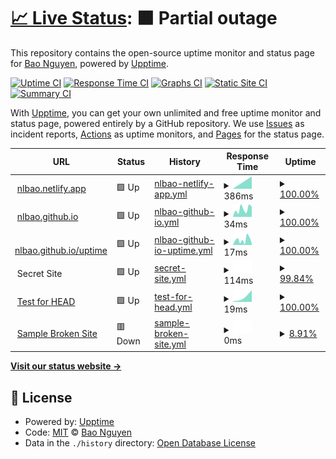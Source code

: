 # [📈 Live Status](https://nlbao.github.io/uptime): <!--live status--> **🟧 Partial outage**

This repository contains the open-source uptime monitor and status page for [Bao Nguyen](https://nlbao.github.io/uptime), powered by [Upptime](https://github.com/upptime/upptime).

[![Uptime CI](https://github.com/koj-co/upptime/workflows/Uptime%20CI/badge.svg)](https://github.com/koj-co/upptime/actions?query=workflow%3A%22Uptime+CI%22)
[![Response Time CI](https://github.com/koj-co/upptime/workflows/Response%20Time%20CI/badge.svg)](https://github.com/koj-co/upptime/actions?query=workflow%3A%22Response+Time+CI%22)
[![Graphs CI](https://github.com/koj-co/upptime/workflows/Graphs%20CI/badge.svg)](https://github.com/koj-co/upptime/actions?query=workflow%3A%22Graphs+CI%22)
[![Static Site CI](https://github.com/koj-co/upptime/workflows/Static%20Site%20CI/badge.svg)](https://github.com/koj-co/upptime/actions?query=workflow%3A%22Static+Site+CI%22)
[![Summary CI](https://github.com/koj-co/upptime/workflows/Summary%20CI/badge.svg)](https://github.com/koj-co/upptime/actions?query=workflow%3A%22Summary+CI%22)

With [Upptime](https://upptime.js.org), you can get your own unlimited and free uptime monitor and status page, powered entirely by a GitHub repository. We use [Issues](https://github.com/nlbao/uptime/issues) as incident reports, [Actions](https://github.com/nlbao/uptime/actions) as uptime monitors, and [Pages](https://nlbao.github.io/uptime) for the status page.

<!--start: status pages-->
<!-- This summary is generated by Upptime (https://github.com/upptime/upptime) -->
<!-- Do not edit this manually, your changes will be overwritten -->
<!-- prettier-ignore -->
| URL | Status | History | Response Time | Uptime |
| --- | ------ | ------- | ------------- | ------ |
| <img alt="" src="https://favicons.githubusercontent.com/null" height="13"> [nlbao.netlify.app](nlbao.netlify.app) | 🟩 Up | [nlbao-netlify-app.yml](https://github.com/nlbao/uptime/commits/master/history/nlbao-netlify-app.yml) | <details><summary><img alt="Response time graph" src="./graphs/nlbao-netlify-app/response-time-week.png" height="20"> 386ms</summary><br><a href="https://nlbao.github.io/uptime/history/nlbao-netlify-app"><img alt="Response time 386" src="https://img.shields.io/endpoint?url=https%3A%2F%2Fraw.githubusercontent.com%2Fnlbao%2Fuptime%2Fmaster%2Fapi%2Fnlbao-netlify-app%2Fresponse-time.json"></a><br><a href="https://nlbao.github.io/uptime/history/nlbao-netlify-app"><img alt="24-hour response time 386" src="https://img.shields.io/endpoint?url=https%3A%2F%2Fraw.githubusercontent.com%2Fnlbao%2Fuptime%2Fmaster%2Fapi%2Fnlbao-netlify-app%2Fresponse-time-day.json"></a><br><a href="https://nlbao.github.io/uptime/history/nlbao-netlify-app"><img alt="7-day response time 386" src="https://img.shields.io/endpoint?url=https%3A%2F%2Fraw.githubusercontent.com%2Fnlbao%2Fuptime%2Fmaster%2Fapi%2Fnlbao-netlify-app%2Fresponse-time-week.json"></a><br><a href="https://nlbao.github.io/uptime/history/nlbao-netlify-app"><img alt="30-day response time 386" src="https://img.shields.io/endpoint?url=https%3A%2F%2Fraw.githubusercontent.com%2Fnlbao%2Fuptime%2Fmaster%2Fapi%2Fnlbao-netlify-app%2Fresponse-time-month.json"></a><br><a href="https://nlbao.github.io/uptime/history/nlbao-netlify-app"><img alt="1-year response time 386" src="https://img.shields.io/endpoint?url=https%3A%2F%2Fraw.githubusercontent.com%2Fnlbao%2Fuptime%2Fmaster%2Fapi%2Fnlbao-netlify-app%2Fresponse-time-year.json"></a></details> | <details><summary><a href="https://nlbao.github.io/uptime/history/nlbao-netlify-app">100.00%</a></summary><a href="https://nlbao.github.io/uptime/history/nlbao-netlify-app"><img alt="All-time uptime 100.00%" src="https://img.shields.io/endpoint?url=https%3A%2F%2Fraw.githubusercontent.com%2Fnlbao%2Fuptime%2Fmaster%2Fapi%2Fnlbao-netlify-app%2Fuptime.json"></a><br><a href="https://nlbao.github.io/uptime/history/nlbao-netlify-app"><img alt="24-hour uptime 100.00%" src="https://img.shields.io/endpoint?url=https%3A%2F%2Fraw.githubusercontent.com%2Fnlbao%2Fuptime%2Fmaster%2Fapi%2Fnlbao-netlify-app%2Fuptime-day.json"></a><br><a href="https://nlbao.github.io/uptime/history/nlbao-netlify-app"><img alt="7-day uptime 100.00%" src="https://img.shields.io/endpoint?url=https%3A%2F%2Fraw.githubusercontent.com%2Fnlbao%2Fuptime%2Fmaster%2Fapi%2Fnlbao-netlify-app%2Fuptime-week.json"></a><br><a href="https://nlbao.github.io/uptime/history/nlbao-netlify-app"><img alt="30-day uptime 100.00%" src="https://img.shields.io/endpoint?url=https%3A%2F%2Fraw.githubusercontent.com%2Fnlbao%2Fuptime%2Fmaster%2Fapi%2Fnlbao-netlify-app%2Fuptime-month.json"></a><br><a href="https://nlbao.github.io/uptime/history/nlbao-netlify-app"><img alt="1-year uptime 100.00%" src="https://img.shields.io/endpoint?url=https%3A%2F%2Fraw.githubusercontent.com%2Fnlbao%2Fuptime%2Fmaster%2Fapi%2Fnlbao-netlify-app%2Fuptime-year.json"></a></details>
| <img alt="" src="https://favicons.githubusercontent.com/nlbao.github.io" height="13"> [nlbao.github.io](https://nlbao.github.io) | 🟩 Up | [nlbao-github-io.yml](https://github.com/nlbao/uptime/commits/master/history/nlbao-github-io.yml) | <details><summary><img alt="Response time graph" src="./graphs/nlbao-github-io/response-time-week.png" height="20"> 34ms</summary><br><a href="https://nlbao.github.io/uptime/history/nlbao-github-io"><img alt="Response time 34" src="https://img.shields.io/endpoint?url=https%3A%2F%2Fraw.githubusercontent.com%2Fnlbao%2Fuptime%2Fmaster%2Fapi%2Fnlbao-github-io%2Fresponse-time.json"></a><br><a href="https://nlbao.github.io/uptime/history/nlbao-github-io"><img alt="24-hour response time 34" src="https://img.shields.io/endpoint?url=https%3A%2F%2Fraw.githubusercontent.com%2Fnlbao%2Fuptime%2Fmaster%2Fapi%2Fnlbao-github-io%2Fresponse-time-day.json"></a><br><a href="https://nlbao.github.io/uptime/history/nlbao-github-io"><img alt="7-day response time 34" src="https://img.shields.io/endpoint?url=https%3A%2F%2Fraw.githubusercontent.com%2Fnlbao%2Fuptime%2Fmaster%2Fapi%2Fnlbao-github-io%2Fresponse-time-week.json"></a><br><a href="https://nlbao.github.io/uptime/history/nlbao-github-io"><img alt="30-day response time 34" src="https://img.shields.io/endpoint?url=https%3A%2F%2Fraw.githubusercontent.com%2Fnlbao%2Fuptime%2Fmaster%2Fapi%2Fnlbao-github-io%2Fresponse-time-month.json"></a><br><a href="https://nlbao.github.io/uptime/history/nlbao-github-io"><img alt="1-year response time 34" src="https://img.shields.io/endpoint?url=https%3A%2F%2Fraw.githubusercontent.com%2Fnlbao%2Fuptime%2Fmaster%2Fapi%2Fnlbao-github-io%2Fresponse-time-year.json"></a></details> | <details><summary><a href="https://nlbao.github.io/uptime/history/nlbao-github-io">100.00%</a></summary><a href="https://nlbao.github.io/uptime/history/nlbao-github-io"><img alt="All-time uptime 100.00%" src="https://img.shields.io/endpoint?url=https%3A%2F%2Fraw.githubusercontent.com%2Fnlbao%2Fuptime%2Fmaster%2Fapi%2Fnlbao-github-io%2Fuptime.json"></a><br><a href="https://nlbao.github.io/uptime/history/nlbao-github-io"><img alt="24-hour uptime 100.00%" src="https://img.shields.io/endpoint?url=https%3A%2F%2Fraw.githubusercontent.com%2Fnlbao%2Fuptime%2Fmaster%2Fapi%2Fnlbao-github-io%2Fuptime-day.json"></a><br><a href="https://nlbao.github.io/uptime/history/nlbao-github-io"><img alt="7-day uptime 100.00%" src="https://img.shields.io/endpoint?url=https%3A%2F%2Fraw.githubusercontent.com%2Fnlbao%2Fuptime%2Fmaster%2Fapi%2Fnlbao-github-io%2Fuptime-week.json"></a><br><a href="https://nlbao.github.io/uptime/history/nlbao-github-io"><img alt="30-day uptime 100.00%" src="https://img.shields.io/endpoint?url=https%3A%2F%2Fraw.githubusercontent.com%2Fnlbao%2Fuptime%2Fmaster%2Fapi%2Fnlbao-github-io%2Fuptime-month.json"></a><br><a href="https://nlbao.github.io/uptime/history/nlbao-github-io"><img alt="1-year uptime 100.00%" src="https://img.shields.io/endpoint?url=https%3A%2F%2Fraw.githubusercontent.com%2Fnlbao%2Fuptime%2Fmaster%2Fapi%2Fnlbao-github-io%2Fuptime-year.json"></a></details>
| <img alt="" src="https://favicons.githubusercontent.com/nlbao.github.io" height="13"> [nlbao.github.io/uptime](https://nlbao.github.io/uptime) | 🟩 Up | [nlbao-github-io-uptime.yml](https://github.com/nlbao/uptime/commits/master/history/nlbao-github-io-uptime.yml) | <details><summary><img alt="Response time graph" src="./graphs/nlbao-github-io-uptime/response-time-week.png" height="20"> 17ms</summary><br><a href="https://nlbao.github.io/uptime/history/nlbao-github-io-uptime"><img alt="Response time 17" src="https://img.shields.io/endpoint?url=https%3A%2F%2Fraw.githubusercontent.com%2Fnlbao%2Fuptime%2Fmaster%2Fapi%2Fnlbao-github-io-uptime%2Fresponse-time.json"></a><br><a href="https://nlbao.github.io/uptime/history/nlbao-github-io-uptime"><img alt="24-hour response time 17" src="https://img.shields.io/endpoint?url=https%3A%2F%2Fraw.githubusercontent.com%2Fnlbao%2Fuptime%2Fmaster%2Fapi%2Fnlbao-github-io-uptime%2Fresponse-time-day.json"></a><br><a href="https://nlbao.github.io/uptime/history/nlbao-github-io-uptime"><img alt="7-day response time 17" src="https://img.shields.io/endpoint?url=https%3A%2F%2Fraw.githubusercontent.com%2Fnlbao%2Fuptime%2Fmaster%2Fapi%2Fnlbao-github-io-uptime%2Fresponse-time-week.json"></a><br><a href="https://nlbao.github.io/uptime/history/nlbao-github-io-uptime"><img alt="30-day response time 17" src="https://img.shields.io/endpoint?url=https%3A%2F%2Fraw.githubusercontent.com%2Fnlbao%2Fuptime%2Fmaster%2Fapi%2Fnlbao-github-io-uptime%2Fresponse-time-month.json"></a><br><a href="https://nlbao.github.io/uptime/history/nlbao-github-io-uptime"><img alt="1-year response time 17" src="https://img.shields.io/endpoint?url=https%3A%2F%2Fraw.githubusercontent.com%2Fnlbao%2Fuptime%2Fmaster%2Fapi%2Fnlbao-github-io-uptime%2Fresponse-time-year.json"></a></details> | <details><summary><a href="https://nlbao.github.io/uptime/history/nlbao-github-io-uptime">100.00%</a></summary><a href="https://nlbao.github.io/uptime/history/nlbao-github-io-uptime"><img alt="All-time uptime 100.00%" src="https://img.shields.io/endpoint?url=https%3A%2F%2Fraw.githubusercontent.com%2Fnlbao%2Fuptime%2Fmaster%2Fapi%2Fnlbao-github-io-uptime%2Fuptime.json"></a><br><a href="https://nlbao.github.io/uptime/history/nlbao-github-io-uptime"><img alt="24-hour uptime 100.00%" src="https://img.shields.io/endpoint?url=https%3A%2F%2Fraw.githubusercontent.com%2Fnlbao%2Fuptime%2Fmaster%2Fapi%2Fnlbao-github-io-uptime%2Fuptime-day.json"></a><br><a href="https://nlbao.github.io/uptime/history/nlbao-github-io-uptime"><img alt="7-day uptime 100.00%" src="https://img.shields.io/endpoint?url=https%3A%2F%2Fraw.githubusercontent.com%2Fnlbao%2Fuptime%2Fmaster%2Fapi%2Fnlbao-github-io-uptime%2Fuptime-week.json"></a><br><a href="https://nlbao.github.io/uptime/history/nlbao-github-io-uptime"><img alt="30-day uptime 100.00%" src="https://img.shields.io/endpoint?url=https%3A%2F%2Fraw.githubusercontent.com%2Fnlbao%2Fuptime%2Fmaster%2Fapi%2Fnlbao-github-io-uptime%2Fuptime-month.json"></a><br><a href="https://nlbao.github.io/uptime/history/nlbao-github-io-uptime"><img alt="1-year uptime 100.00%" src="https://img.shields.io/endpoint?url=https%3A%2F%2Fraw.githubusercontent.com%2Fnlbao%2Fuptime%2Fmaster%2Fapi%2Fnlbao-github-io-uptime%2Fuptime-year.json"></a></details>
| <img alt="" src="https://favicons.githubusercontent.com/null" height="13"> Secret Site | 🟩 Up | [secret-site.yml](https://github.com/nlbao/uptime/commits/master/history/secret-site.yml) | <details><summary><img alt="Response time graph" src="./graphs/secret-site/response-time-week.png" height="20"> 114ms</summary><br><a href="https://nlbao.github.io/uptime/history/secret-site"><img alt="Response time 114" src="https://img.shields.io/endpoint?url=https%3A%2F%2Fraw.githubusercontent.com%2Fnlbao%2Fuptime%2Fmaster%2Fapi%2Fsecret-site%2Fresponse-time.json"></a><br><a href="https://nlbao.github.io/uptime/history/secret-site"><img alt="24-hour response time 114" src="https://img.shields.io/endpoint?url=https%3A%2F%2Fraw.githubusercontent.com%2Fnlbao%2Fuptime%2Fmaster%2Fapi%2Fsecret-site%2Fresponse-time-day.json"></a><br><a href="https://nlbao.github.io/uptime/history/secret-site"><img alt="7-day response time 114" src="https://img.shields.io/endpoint?url=https%3A%2F%2Fraw.githubusercontent.com%2Fnlbao%2Fuptime%2Fmaster%2Fapi%2Fsecret-site%2Fresponse-time-week.json"></a><br><a href="https://nlbao.github.io/uptime/history/secret-site"><img alt="30-day response time 114" src="https://img.shields.io/endpoint?url=https%3A%2F%2Fraw.githubusercontent.com%2Fnlbao%2Fuptime%2Fmaster%2Fapi%2Fsecret-site%2Fresponse-time-month.json"></a><br><a href="https://nlbao.github.io/uptime/history/secret-site"><img alt="1-year response time 114" src="https://img.shields.io/endpoint?url=https%3A%2F%2Fraw.githubusercontent.com%2Fnlbao%2Fuptime%2Fmaster%2Fapi%2Fsecret-site%2Fresponse-time-year.json"></a></details> | <details><summary><a href="https://nlbao.github.io/uptime/history/secret-site">99.84%</a></summary><a href="https://nlbao.github.io/uptime/history/secret-site"><img alt="All-time uptime 99.99%" src="https://img.shields.io/endpoint?url=https%3A%2F%2Fraw.githubusercontent.com%2Fnlbao%2Fuptime%2Fmaster%2Fapi%2Fsecret-site%2Fuptime.json"></a><br><a href="https://nlbao.github.io/uptime/history/secret-site"><img alt="24-hour uptime 98.90%" src="https://img.shields.io/endpoint?url=https%3A%2F%2Fraw.githubusercontent.com%2Fnlbao%2Fuptime%2Fmaster%2Fapi%2Fsecret-site%2Fuptime-day.json"></a><br><a href="https://nlbao.github.io/uptime/history/secret-site"><img alt="7-day uptime 99.84%" src="https://img.shields.io/endpoint?url=https%3A%2F%2Fraw.githubusercontent.com%2Fnlbao%2Fuptime%2Fmaster%2Fapi%2Fsecret-site%2Fuptime-week.json"></a><br><a href="https://nlbao.github.io/uptime/history/secret-site"><img alt="30-day uptime 99.96%" src="https://img.shields.io/endpoint?url=https%3A%2F%2Fraw.githubusercontent.com%2Fnlbao%2Fuptime%2Fmaster%2Fapi%2Fsecret-site%2Fuptime-month.json"></a><br><a href="https://nlbao.github.io/uptime/history/secret-site"><img alt="1-year uptime 99.99%" src="https://img.shields.io/endpoint?url=https%3A%2F%2Fraw.githubusercontent.com%2Fnlbao%2Fuptime%2Fmaster%2Fapi%2Fsecret-site%2Fuptime-year.json"></a></details>
| <img alt="" src="https://favicons.githubusercontent.com/www.google.com" height="13"> [Test for HEAD](https://www.google.com) | 🟩 Up | [test-for-head.yml](https://github.com/nlbao/uptime/commits/master/history/test-for-head.yml) | <details><summary><img alt="Response time graph" src="./graphs/test-for-head/response-time-week.png" height="20"> 19ms</summary><br><a href="https://nlbao.github.io/uptime/history/test-for-head"><img alt="Response time 19" src="https://img.shields.io/endpoint?url=https%3A%2F%2Fraw.githubusercontent.com%2Fnlbao%2Fuptime%2Fmaster%2Fapi%2Ftest-for-head%2Fresponse-time.json"></a><br><a href="https://nlbao.github.io/uptime/history/test-for-head"><img alt="24-hour response time 19" src="https://img.shields.io/endpoint?url=https%3A%2F%2Fraw.githubusercontent.com%2Fnlbao%2Fuptime%2Fmaster%2Fapi%2Ftest-for-head%2Fresponse-time-day.json"></a><br><a href="https://nlbao.github.io/uptime/history/test-for-head"><img alt="7-day response time 19" src="https://img.shields.io/endpoint?url=https%3A%2F%2Fraw.githubusercontent.com%2Fnlbao%2Fuptime%2Fmaster%2Fapi%2Ftest-for-head%2Fresponse-time-week.json"></a><br><a href="https://nlbao.github.io/uptime/history/test-for-head"><img alt="30-day response time 19" src="https://img.shields.io/endpoint?url=https%3A%2F%2Fraw.githubusercontent.com%2Fnlbao%2Fuptime%2Fmaster%2Fapi%2Ftest-for-head%2Fresponse-time-month.json"></a><br><a href="https://nlbao.github.io/uptime/history/test-for-head"><img alt="1-year response time 19" src="https://img.shields.io/endpoint?url=https%3A%2F%2Fraw.githubusercontent.com%2Fnlbao%2Fuptime%2Fmaster%2Fapi%2Ftest-for-head%2Fresponse-time-year.json"></a></details> | <details><summary><a href="https://nlbao.github.io/uptime/history/test-for-head">100.00%</a></summary><a href="https://nlbao.github.io/uptime/history/test-for-head"><img alt="All-time uptime 100.00%" src="https://img.shields.io/endpoint?url=https%3A%2F%2Fraw.githubusercontent.com%2Fnlbao%2Fuptime%2Fmaster%2Fapi%2Ftest-for-head%2Fuptime.json"></a><br><a href="https://nlbao.github.io/uptime/history/test-for-head"><img alt="24-hour uptime 100.00%" src="https://img.shields.io/endpoint?url=https%3A%2F%2Fraw.githubusercontent.com%2Fnlbao%2Fuptime%2Fmaster%2Fapi%2Ftest-for-head%2Fuptime-day.json"></a><br><a href="https://nlbao.github.io/uptime/history/test-for-head"><img alt="7-day uptime 100.00%" src="https://img.shields.io/endpoint?url=https%3A%2F%2Fraw.githubusercontent.com%2Fnlbao%2Fuptime%2Fmaster%2Fapi%2Ftest-for-head%2Fuptime-week.json"></a><br><a href="https://nlbao.github.io/uptime/history/test-for-head"><img alt="30-day uptime 100.00%" src="https://img.shields.io/endpoint?url=https%3A%2F%2Fraw.githubusercontent.com%2Fnlbao%2Fuptime%2Fmaster%2Fapi%2Ftest-for-head%2Fuptime-month.json"></a><br><a href="https://nlbao.github.io/uptime/history/test-for-head"><img alt="1-year uptime 100.00%" src="https://img.shields.io/endpoint?url=https%3A%2F%2Fraw.githubusercontent.com%2Fnlbao%2Fuptime%2Fmaster%2Fapi%2Ftest-for-head%2Fuptime-year.json"></a></details>
| <img alt="" src="https://favicons.githubusercontent.com/thissitedoesnotexist.com" height="13"> [Sample Broken Site](https://thissitedoesnotexist.com) | 🟥 Down | [sample-broken-site.yml](https://github.com/nlbao/uptime/commits/master/history/sample-broken-site.yml) | <details><summary><img alt="Response time graph" src="./graphs/sample-broken-site/response-time-week.png" height="20"> 0ms</summary><br><a href="https://nlbao.github.io/uptime/history/sample-broken-site"><img alt="Response time 0" src="https://img.shields.io/endpoint?url=https%3A%2F%2Fraw.githubusercontent.com%2Fnlbao%2Fuptime%2Fmaster%2Fapi%2Fsample-broken-site%2Fresponse-time.json"></a><br><a href="https://nlbao.github.io/uptime/history/sample-broken-site"><img alt="24-hour response time 0" src="https://img.shields.io/endpoint?url=https%3A%2F%2Fraw.githubusercontent.com%2Fnlbao%2Fuptime%2Fmaster%2Fapi%2Fsample-broken-site%2Fresponse-time-day.json"></a><br><a href="https://nlbao.github.io/uptime/history/sample-broken-site"><img alt="7-day response time 0" src="https://img.shields.io/endpoint?url=https%3A%2F%2Fraw.githubusercontent.com%2Fnlbao%2Fuptime%2Fmaster%2Fapi%2Fsample-broken-site%2Fresponse-time-week.json"></a><br><a href="https://nlbao.github.io/uptime/history/sample-broken-site"><img alt="30-day response time 0" src="https://img.shields.io/endpoint?url=https%3A%2F%2Fraw.githubusercontent.com%2Fnlbao%2Fuptime%2Fmaster%2Fapi%2Fsample-broken-site%2Fresponse-time-month.json"></a><br><a href="https://nlbao.github.io/uptime/history/sample-broken-site"><img alt="1-year response time 0" src="https://img.shields.io/endpoint?url=https%3A%2F%2Fraw.githubusercontent.com%2Fnlbao%2Fuptime%2Fmaster%2Fapi%2Fsample-broken-site%2Fresponse-time-year.json"></a></details> | <details><summary><a href="https://nlbao.github.io/uptime/history/sample-broken-site">8.91%</a></summary><a href="https://nlbao.github.io/uptime/history/sample-broken-site"><img alt="All-time uptime 8.91%" src="https://img.shields.io/endpoint?url=https%3A%2F%2Fraw.githubusercontent.com%2Fnlbao%2Fuptime%2Fmaster%2Fapi%2Fsample-broken-site%2Fuptime.json"></a><br><a href="https://nlbao.github.io/uptime/history/sample-broken-site"><img alt="24-hour uptime 8.91%" src="https://img.shields.io/endpoint?url=https%3A%2F%2Fraw.githubusercontent.com%2Fnlbao%2Fuptime%2Fmaster%2Fapi%2Fsample-broken-site%2Fuptime-day.json"></a><br><a href="https://nlbao.github.io/uptime/history/sample-broken-site"><img alt="7-day uptime 8.91%" src="https://img.shields.io/endpoint?url=https%3A%2F%2Fraw.githubusercontent.com%2Fnlbao%2Fuptime%2Fmaster%2Fapi%2Fsample-broken-site%2Fuptime-week.json"></a><br><a href="https://nlbao.github.io/uptime/history/sample-broken-site"><img alt="30-day uptime 8.91%" src="https://img.shields.io/endpoint?url=https%3A%2F%2Fraw.githubusercontent.com%2Fnlbao%2Fuptime%2Fmaster%2Fapi%2Fsample-broken-site%2Fuptime-month.json"></a><br><a href="https://nlbao.github.io/uptime/history/sample-broken-site"><img alt="1-year uptime 8.91%" src="https://img.shields.io/endpoint?url=https%3A%2F%2Fraw.githubusercontent.com%2Fnlbao%2Fuptime%2Fmaster%2Fapi%2Fsample-broken-site%2Fuptime-year.json"></a></details>

<!--end: status pages-->

[**Visit our status website →**](https://nlbao.github.io/uptime)

## 📄 License

- Powered by: [Upptime](https://github.com/upptime/upptime)
- Code: [MIT](./LICENSE) © [Bao Nguyen](https://nlbao.github.io/uptime)
- Data in the `./history` directory: [Open Database License](https://opendatacommons.org/licenses/odbl/1-0/)
